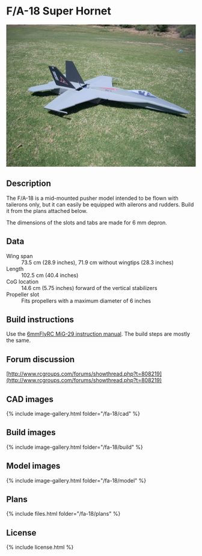 # F/A-18 Super Hornet

![F/A-18 Super Hornet](./21.jpg)

## Description

The F/A-18 is a mid-mounted pusher model intended to be flown with tailerons only, but it can easily be equipped with ailerons and rudders. Build it from the plans attached below.

The dimensions of the slots and tabs are made for 6 mm depron.

## Data

<dl>
  <dt>Wing span</dt>
  <dd>73.5 cm (28.9 inches), 71.9 cm without wingtips (28.3 inches)</dd>
  <dt>Length</dt>
  <dd>102.5 cm (40.4 inches)</dd>
  <dt>CoG location</dt>
  <dd>14.6 cm (5.75 inches) forward of the vertical stabilizers</dd>
  <dt>Propeller slot</dt>
  <dd>Fits propellers with a maximum diameter of 6 inches</dd>
</dl>

## Build instructions

Use the [6mmFlyRC MiG-29 instruction manual](../docs/quick-build-mig-29.pdf). The build steps are mostly the same.

## Forum discussion

[http://www.rcgroups.com/forums/showthread.php?t=808219](http://www.rcgroups.com/forums/showthread.php?t=808219)

## CAD images

{% include image-gallery.html folder="/fa-18/cad" %}

## Build images

{% include image-gallery.html folder="/fa-18/build" %}

## Model images

{% include image-gallery.html folder="/fa-18/model" %}

## Plans

{% include files.html folder="/fa-18/plans" %}

## License

{% include license.html %}
